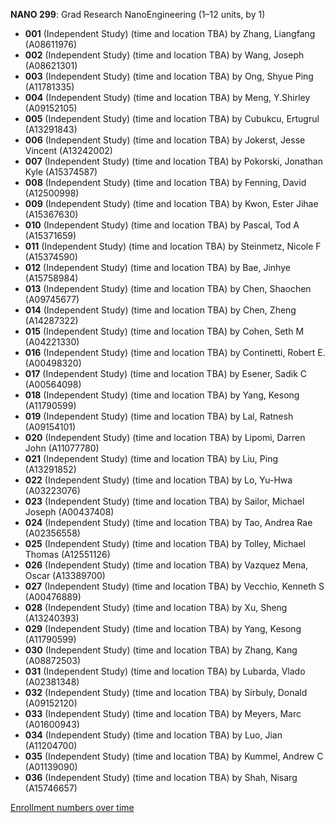 **NANO 299**: Grad Research NanoEngineering (1–12 units, by 1)

- **001** (Independent Study) (time and location TBA) by Zhang, Liangfang (A08611976)
- **002** (Independent Study) (time and location TBA) by Wang, Joseph (A08621301)
- **003** (Independent Study) (time and location TBA) by Ong, Shyue Ping (A11781335)
- **004** (Independent Study) (time and location TBA) by Meng, Y.Shirley (A09152105)
- **005** (Independent Study) (time and location TBA) by Cubukcu, Ertugrul (A13291843)
- **006** (Independent Study) (time and location TBA) by Jokerst, Jesse Vincent (A13242002)
- **007** (Independent Study) (time and location TBA) by Pokorski, Jonathan Kyle (A15374587)
- **008** (Independent Study) (time and location TBA) by Fenning, David (A12500998)
- **009** (Independent Study) (time and location TBA) by Kwon, Ester Jihae (A15367630)
- **010** (Independent Study) (time and location TBA) by Pascal, Tod A (A15371659)
- **011** (Independent Study) (time and location TBA) by Steinmetz, Nicole F (A15374590)
- **012** (Independent Study) (time and location TBA) by Bae, Jinhye (A15758984)
- **013** (Independent Study) (time and location TBA) by Chen, Shaochen (A09745677)
- **014** (Independent Study) (time and location TBA) by Chen, Zheng (A14287322)
- **015** (Independent Study) (time and location TBA) by Cohen, Seth M (A04221330)
- **016** (Independent Study) (time and location TBA) by Continetti, Robert E. (A00498320)
- **017** (Independent Study) (time and location TBA) by Esener, Sadik C (A00564098)
- **018** (Independent Study) (time and location TBA) by Yang, Kesong (A11790599)
- **019** (Independent Study) (time and location TBA) by Lal, Ratnesh (A09154101)
- **020** (Independent Study) (time and location TBA) by Lipomi, Darren John (A11077780)
- **021** (Independent Study) (time and location TBA) by Liu, Ping (A13291852)
- **022** (Independent Study) (time and location TBA) by Lo, Yu-Hwa (A03223076)
- **023** (Independent Study) (time and location TBA) by Sailor, Michael Joseph (A00437408)
- **024** (Independent Study) (time and location TBA) by Tao, Andrea Rae (A02356558)
- **025** (Independent Study) (time and location TBA) by Tolley, Michael Thomas (A12551126)
- **026** (Independent Study) (time and location TBA) by Vazquez Mena, Oscar (A13389700)
- **027** (Independent Study) (time and location TBA) by Vecchio, Kenneth S (A00476889)
- **028** (Independent Study) (time and location TBA) by Xu, Sheng (A13240393)
- **029** (Independent Study) (time and location TBA) by Yang, Kesong (A11790599)
- **030** (Independent Study) (time and location TBA) by Zhang, Kang (A08872503)
- **031** (Independent Study) (time and location TBA) by Lubarda, Vlado (A02381348)
- **032** (Independent Study) (time and location TBA) by Sirbuly, Donald (A09152120)
- **033** (Independent Study) (time and location TBA) by Meyers, Marc (A01600943)
- **034** (Independent Study) (time and location TBA) by Luo, Jian (A11204700)
- **035** (Independent Study) (time and location TBA) by Kummel, Andrew C (A01139090)
- **036** (Independent Study) (time and location TBA) by Shah, Nisarg (A15746657)

[Enrollment numbers over time](./NANO299.tsv)
